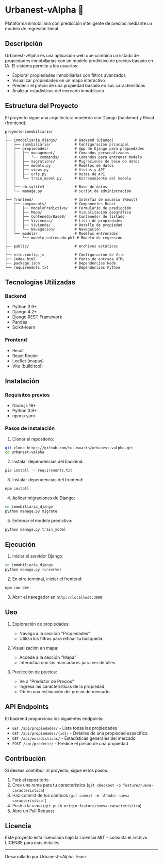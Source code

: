 # Urbanest-vAlpha 🏢

Plataforma inmobiliaria con predicción inteligente de precios mediante un modelo de regresión lineal.

## Descripción

Urbanest-vAlpha es una aplicación web que combina un listado de propiedades inmobiliarias con un modelo predictivo de precios basado en IA. El sistema permite a los usuarios:

- Explorar propiedades inmobiliarias con filtros avanzados
- Visualizar propiedades en un mapa interactivo
- Predecir el precio de una propiedad basado en sus características
- Analizar estadísticas del mercado inmobiliario

## Estructura del Proyecto

El proyecto sigue una arquitectura moderna con Django (backend) y React (frontend):

```
proyecto-inmobiliario/
│
├── inmobiliaria_django/        # Backend (Django)
│   ├── inmobiliaria/           # Configuración principal
│   ├── propiedades/            # App de Django para propiedades
│   │   ├── management/         # Comandos personalizados
│   │   │   └── commands/       # Comandos para entrenar modelo
│   │   ├── migrations/         # Migraciones de base de datos
│   │   ├── models.py           # Modelos de datos
│   │   ├── views.py            # Vistas y API
│   │   ├── urls.py             # Rutas de API
│   │   └── train_model.py      # Entrenamiento del modelo
│   │
│   ├── db.sqlite3              # Base de datos
│   └── manage.py               # Script de administración
│
├── frontend/                   # Interfaz de usuario (React)
│   ├── components/             # Componentes React
│   │   ├── ModeloPredictivo/   # Formulario de predicción
│   │   ├── Mapa/               # Visualización geográfica
│   │   ├── ContenedorBase0/    # Contenedor de listado
│   │   ├── Viviendas/          # Lista de propiedades
│   │   ├── Vivienda/           # Detalle de propiedad
│   │   └── Navegacion/         # Navegación
│   └── models/                 # Modelos entrenados
│       └── modelo_entrenado.pkl # Modelo de regresión
│
├── public/                     # Archivos estáticos
│
├── vite.config.js              # Configuración de Vite
├── index.html                  # Punto de entrada HTML
├── package.json                # Dependencias Node
└── requirements.txt            # Dependencias Python
```

## Tecnologías Utilizadas

### Backend
- Python 3.9+
- Django 4.2+
- Django REST Framework
- Pandas
- Scikit-learn

### Frontend
- React
- React Router
- Leaflet (mapas)
- Vite (build tool)

## Instalación

### Requisitos previos
- Node.js 16+
- Python 3.9+
- npm o yarn

### Pasos de instalación

1. Clonar el repositorio:
```bash
git clone https://github.com/tu-usuario/urbanest-valpha.git
cd urbanest-valpha
```

2. Instalar dependencias del backend:
```bash
pip install -r requirements.txt
```

3. Instalar dependencias del frontend:
```bash
npm install
```

4. Aplicar migraciones de Django:
```bash
cd inmobiliaria_django
python manage.py migrate
```

5. Entrenar el modelo predictivo:
```bash
python manage.py train_model
```

## Ejecución

1. Iniciar el servidor Django:
```bash
cd inmobiliaria_django
python manage.py runserver
```

2. En otra terminal, iniciar el frontend:
```bash
npm run dev
```

3. Abrir el navegador en `http://localhost:3000`

## Uso

1. Exploración de propiedades:
   - Navega a la sección "Propiedades"
   - Utiliza los filtros para refinar tu búsqueda

2. Visualización en mapa:
   - Accede a la sección "Mapa"
   - Interactúa con los marcadores para ver detalles

3. Predicción de precios:
   - Ve a "Predictor de Precios"
   - Ingresa las características de la propiedad
   - Obtén una estimación del precio de mercado

## API Endpoints

El backend proporciona los siguientes endpoints:

- `GET /api/propiedades/` - Lista todas las propiedades
- `GET /api/propiedades/{id}/` - Detalles de una propiedad específica
- `GET /api/estadisticas/` - Estadísticas generales del mercado
- `POST /api/predecir/` - Predice el precio de una propiedad

## Contribución

Si deseas contribuir al proyecto, sigue estos pasos:

1. Fork el repositorio
2. Crea una rama para tu característica (`git checkout -b feature/nueva-caracteristica`)
3. Haz commit de tus cambios (`git commit -m 'Añadir nueva característica'`)
4. Push a la rama (`git push origin feature/nueva-caracteristica`)
5. Abre un Pull Request

## Licencia

Este proyecto está licenciado bajo la Licencia MIT - consulta el archivo LICENSE para más detalles.

---

Desarrollado por Urbanest-vAlpha Team 
